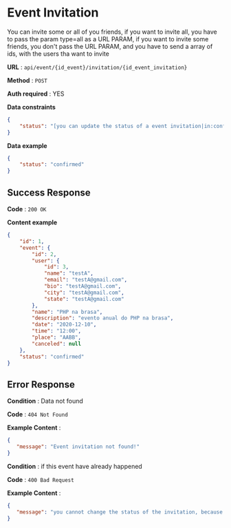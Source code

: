 # Event Invitation

You can invite some or all of you friends, if you want to invite all, you have to pass the param type=all as a URL PARAM, if you want to invite some friends, you don't pass the URL PARAM, and you have to send a array of ids, with the users tha want to invite

**URL** : `api/event/{id_event}/invitation/{id_event_invitation}`

**Method** : `POST`

**Auth required** : YES

**Data constraints**

```json
{
    "status": "[you can update the status of a event invitation|in:confirmed,rejected,awaiting_confirmation]"
}
```

**Data example**
```json
{
    "status": "confirmed"
}
```
## Success Response

**Code** : `200 OK`

**Content example**

```json
{
    "id": 1,
    "event": {
        "id": 2,
        "user": {
            "id": 3,
            "name": "testA",
            "email": "testA@gmail.com",
            "bio": "testA@gmail.com",
            "city": "testA@gmail.com",
            "state": "testA@gmail.com"
        },
        "name": "PHP na brasa",
        "description": "evento anual do PHP na brasa",
        "date": "2020-12-10",
        "time": "12:00",
        "place": "AABB",
        "canceled": null
    },
    "status": "confirmed"
}
```

## Error Response


**Condition** : Data not found

**Code** : `404 Not Found`

**Example Content** :

```json
{
   "message": "Event invitation not found!"
}
```

**Condition** : if this event have already happened

**Code** : `400 Bad Request`

**Example Content** :

```json
{
   "message": "you cannot change the status of the invitation, because this event has already happened!"
}
```
